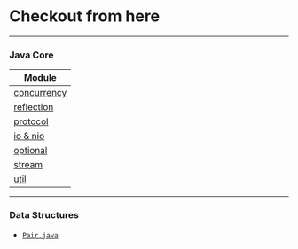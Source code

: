 # Checkout from here

---

### Java Core

| Module                                                          |
|-----------------------------------------------------------------|
| [concurrency](./src/main/java/com/abbos/maang/core/concurrency) |
| [reflection](./src/main/java/com/abbos/maang/core/reflection)   |
| [protocol](./src/main/java/com/abbos/maang/core/protocol)       |
| [io & nio](./src/main/java/com/abbos/maang/core/io_nio)         |
| [optional](./src/main/java/com/abbos/maang/core/optional)       |
| [stream](./src/main/java/com/abbos/maang/core/stream)           |
| [util](./src/main/java/com/abbos/maang/core/util)               |

---

### Data Structures

- [`Pair.java`](./src/main/java/com/abbos/maang/data_structures/Pair.java)
